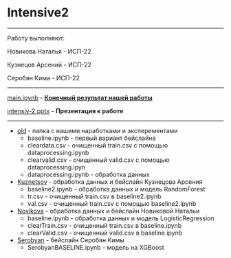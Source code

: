 # Intensive2
__________________________________________________________________________
Работу выполняют:

Новикова Наталья - ИСП-22

Кузнецов Арсений - ИСП-22

Серобян Кима - ИСП-22

___________________________________________________________________________

[main.ipynb](https://github.com/AvEjpg/Intensive2/blob/main/main.ipynb) - <ins>**Конечный результат нашей работы**</ins>

[intensiv-2.pptx](https://github.com/AvEjpg/Intensive2/blob/main/intensiv-2.pptx) - **Презентация к работе**
___________________________________________________________________________
- [old](https://github.com/AvEjpg/Intensive2/tree/main/old) - папка с нашими наработками и эксперементами
  * baseline.ipynb - первый вариант бейслайна
  * cleardata.csv - очищенный train.csv с помощью dataprocessing.ipynb
  * clearvalid.csv - очищенный valid.csv с помощью dataprocessing.ipyn
  * dataprocessing.ipynb - обработка данных
- [Kuznetsov](https://github.com/AvEjpg/Intensive2/tree/main/Kuznetsov) - обработка данных и бейслайн Кузнецова Арсения
  * baseline2.ipynb - обработка данных и модель RandomForest
  * tr.csv - очищенный train.csv в baseline2.ipynb
  * val.csv - очищенный train.csv с помощью baseline2.ipynb
- [Novikova](https://github.com/AvEjpg/Intensive2/tree/main/Novikova) - обработка данных и бейслайн Новиковой Натальи
  * baseline.ipynb - обработка данных и модель LogisticRegression
  * clearTrain.csv - очищенный train.csv в baseline.ipynb
  * clearValid.csv - очищенный valid.csv в baseline.ipynb
- [Serobyan](https://github.com/AvEjpg/Intensive2/tree/main/Serobyan) - бейслайн Серобян Кимы
  * SerobyanBASELINE.ipynb - модель на XGBoost


